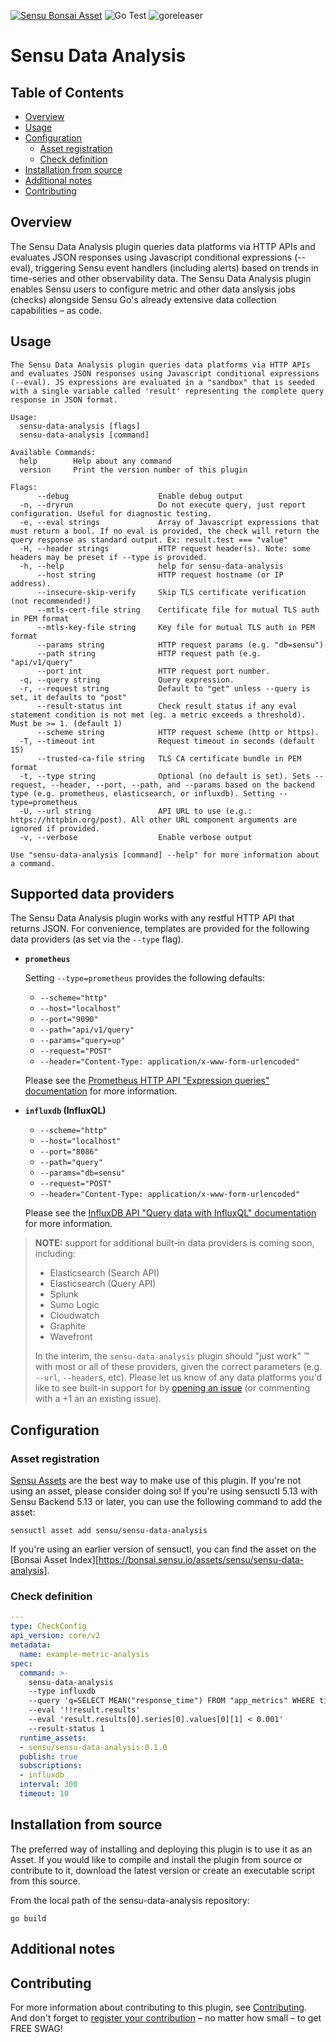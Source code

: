 [![Sensu Bonsai Asset](https://img.shields.io/badge/Bonsai-Download%20Me-brightgreen.svg?colorB=89C967&logo=sensu)](https://bonsai.sensu.io/assets/sensu/sensu-data-analysis)
![Go Test](https://github.com/sensu/sensu-data-analysis/workflows/Go%20Test/badge.svg)
![goreleaser](https://github.com/sensu/sensu-data-analysis/workflows/goreleaser/badge.svg)

# Sensu Data Analysis

## Table of Contents

- [Overview](#overview)
- [Usage](#usage)
- [Configuration](#configuration)
  - [Asset registration](#asset-registration)
  - [Check definition](#check-definition)
- [Installation from source](#installation-from-source)
- [Additional notes](#additional-notes)
- [Contributing](#contributing)

## Overview

The Sensu Data Analysis plugin queries data platforms via HTTP APIs and evaluates JSON responses using Javascript conditional expressions (--eval), triggering Sensu event handlers (including alerts) based on trends in time-series and other observability data.
The Sensu Data Analysis plugin enables Sensu users to configure metric and other data anslysis jobs (checks) alongside Sensu Go's already extensive data collection capabilities – as code.

## Usage

```
The Sensu Data Analysis plugin queries data platforms via HTTP APIs and evaluates JSON responses using Javascript conditional expressions (--eval). JS expressions are evaluated in a "sandbox" that is seeded with a single variable called 'result' representing the complete query response in JSON format.

Usage:
  sensu-data-analysis [flags]
  sensu-data-analysis [command]

Available Commands:
  help        Help about any command
  version     Print the version number of this plugin

Flags:
      --debug                    Enable debug output
  -n, --dryrun                   Do not execute query, just report configuration. Useful for diagnostic testing.
  -e, --eval strings             Array of Javascript expressions that must return a bool. If no eval is provided, the check will return the query response as standard output. Ex: result.test === "value"
  -H, --header strings           HTTP request header(s). Note: some headers may be preset if --type is provided.
  -h, --help                     help for sensu-data-analysis
      --host string              HTTP request hostname (or IP address).
      --insecure-skip-verify     Skip TLS certificate verification (not recommended!)
      --mtls-cert-file string    Certificate file for mutual TLS auth in PEM format
      --mtls-key-file string     Key file for mutual TLS auth in PEM format
      --params string            HTTP request params (e.g. "db=sensu")
      --path string              HTTP request path (e.g. "api/v1/query"
      --port int                 HTTP request port number.
  -q, --query string             Query expression.
  -r, --request string           Default to "get" unless --query is set, it defaults to "post"
      --result-status int        Check result status if any eval statement condition is not met (eg. a metric exceeds a threshold). Must be >= 1. (default 1)
      --scheme string            HTTP request scheme (http or https).
  -T, --timeout int              Request timeout in seconds (default 15)
      --trusted-ca-file string   TLS CA certificate bundle in PEM format
  -t, --type string              Optional (no default is set). Sets --request, --header, --port, --path, and --params based on the backend type (e.g. prometheus, elasticsearch, or influxdb). Setting --type=prometheus
  -U, --url string               API URL to use (e.g.: https://httpbin.org/post). All other URL component arguments are ignored if provided.
  -v, --verbose                  Enable verbose output

Use "sensu-data-analysis [command] --help" for more information about a command.
```

## Supported data providers

The Sensu Data Analysis plugin works with any restful HTTP API that returns JSON.
For convenience, templates are provided for the following data providers (as set via the `--type` flag).

- **`prometheus`**

  Setting `--type=prometheus` provides the following defaults:

  - `--scheme="http"`
  - `--host="localhost"`
  - `--port="9090"`
  - `--path="api/v1/query"`
  - `--params="query=up"`
  - `--request="POST"`
  - `--header="Content-Type: application/x-www-form-urlencoded"`

  Please see the [Prometheus HTTP API "Expression queries" documentation](https://prometheus.io/docs/prometheus/latest/querying/api/#expression-queries) for more information.

- **`influxdb` (InfluxQL)**

  - `--scheme="http"`
  - `--host="localhost"`
  - `--port="8086"`
  - `--path="query"`
  - `--params="db=sensu"`
  - `--request="POST"`
  - `--header="Content-Type: application/x-www-form-urlencoded"`

  Please see the [InfluxDB API "Query data with InfluxQL" documentation](https://docs.influxdata.com/influxdb/v1.8/guides/query_data/#query-data-with-influxql) for more information.

> **NOTE:** support for additional built-in data providers is coming soon, including:
>
> - Elasticsearch (Search API)
> - Elasticsearch (Query API)
> - Splunk
> - Sumo Logic
> - Cloudwatch
> - Graphite
> - Wavefront
>
> In the interim, the `sensu-data-analysis` plugin should "just work" ™️ with most or all of these providers, given the correct parameters (e.g. `--url`, `--header`s, etc).
> Please let us know of any data platforms you'd like to see built-in support for by [opening an issue](/issues) (or commenting with a +1 an an existing issue).

## Configuration

### Asset registration

[Sensu Assets][10] are the best way to make use of this plugin. If you're not using an asset, please
consider doing so! If you're using sensuctl 5.13 with Sensu Backend 5.13 or later, you can use the
following command to add the asset:

```
sensuctl asset add sensu/sensu-data-analysis
```

If you're using an earlier version of sensuctl, you can find the asset on the [Bonsai Asset Index][https://bonsai.sensu.io/assets/sensu/sensu-data-analysis].

### Check definition

```yml
---
type: CheckConfig
api_version: core/v2
metadata:
  name: example-metric-analysis
spec:
  command: >-
    sensu-data-analysis
    --type influxdb
    --query 'q=SELECT MEAN("response_time") FROM "app_metrics" WHERE time > now() - 1h'
    --eval '!!result.results'
    --eval 'result.results[0].series[0].values[0][1] < 0.001'
    --result-status 1
  runtime_assets:
  - sensu/sensu-data-analysis:0.1.0
  publish: true
  subscriptions:
  - influxdb
  interval: 300
  timeout: 10
```

## Installation from source

The preferred way of installing and deploying this plugin is to use it as an Asset.
If you would like to compile and install the plugin from source or contribute to it, download the latest version or create an executable script from this source.

From the local path of the sensu-data-analysis repository:

```
go build
```

## Additional notes

## Contributing

For more information about contributing to this plugin, see [Contributing][1].
And don't forget to [register your contribution](https://sensu.io/register-your-contribution) – no matter how small – to get FREE SWAG!

[1]: https://github.com/sensu/sensu-go/blob/master/CONTRIBUTING.md
[2]: https://github.com/sensu-community/sensu-plugin-sdk
[3]: https://github.com/sensu-plugins/community/blob/master/PLUGIN_STYLEGUIDE.md
[4]: https://github.com/sensu-community/check-plugin-template/blob/master/.github/workflows/release.yml
[5]: https://github.com/sensu-community/check-plugin-template/actions
[6]: https://docs.sensu.io/sensu-go/latest/reference/checks/
[7]: https://github.com/sensu-community/check-plugin-template/blob/master/main.go
[8]: https://bonsai.sensu.io/
[9]: https://github.com/sensu-community/sensu-plugin-tool
[10]: https://docs.sensu.io/sensu-go/latest/reference/assets/
